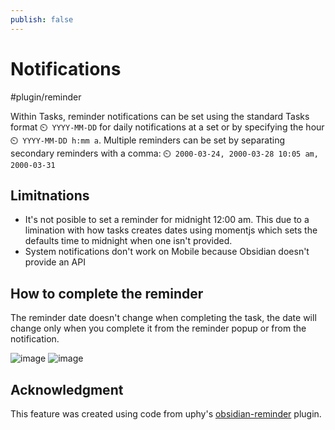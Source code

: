 ```yaml
---
publish: false
---
```


# Notifications

<span class="related-pages">#plugin/reminder</span>

Within Tasks, reminder notifications can be set using the standard Tasks format `⏲️ YYYY-MM-DD` for daily notifications at a set or by specifying the hour `⏲️ YYYY-MM-DD h:mm a`. Multiple reminders can be set by separating secondary reminders with a comma: `⏲️ 2000-03-24, 2000-03-28 10:05 am, 2000-03-31`

## Limitnations

- It's not posible to set a reminder for midnight 12:00 am. This due to a limination with how tasks creates dates using momentjs which sets the defaults time to midnight when one isn't provided.
- System notifications don't work on Mobile because Obsidian doesn't provide an API

## How to complete the reminder

The reminder date doesn't change when completing the task, the date will change only when you complete it from the reminder popup or from the notification.

![image](https://user-images.githubusercontent.com/38974541/143463881-e4af4b91-426f-48e8-938e-4a1053b06677.png)
![image](https://user-images.githubusercontent.com/38974541/143464983-542675ae-a467-41c0-aaca-1075c42f8328.png)

## Acknowledgment

This feature was created using code from uphy's [obsidian-reminder](https://github.com/uphy/obsidian-reminder) plugin.
